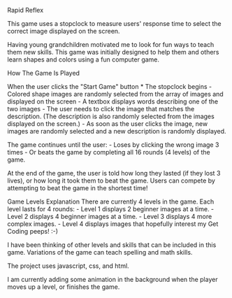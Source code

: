 Rapid Reflex

This game uses a stopclock to measure users' response time to select the correct image displayed on the screen.

Having young grandchildren motivated me to look for fun ways to teach them new skills. This game was initially designed to help them and others learn shapes and colors using a fun computer game. 

How The Game Is Played

When the user clicks the "Start Game" button
    *   The stopclock begins
    - Colored shape images are randomly selected from the array of images and displayed on the screen
    - A textbox displays words describing one of the two images
    - The user needs to click the image that matches the description. (The description is also randomly selected from the images displayed on the screen.)
    - As soon as the user clicks the image, new images are randomly selected and a new description is randomly displayed.

The game continues until the user:
    - Loses by clicking the wrong image 3 times
    - Or beats the game by completing all 16 rounds (4 levels) of the game. 

At the end of the game, the user is told how long they lasted (if they lost 3 lives), or how long it took them to beat the game. 
Users can compete by attempting to beat the game in the shortest time! 

Game Levels Explanation
There are currently 4 levels in the game. Each level lasts for 4 rounds:
    - Level 1 displays 2 beginner images at a time.
    - Level 2 displays 4 beginner images at a time.
    - Level 3 displays 4 more complex images.
    - Level 4 displays images that hopefully interest my Get Coding peeps! :-) 

I have been thinking of other levels and skills that can be included in this game. Variations of the game can teach spelling and math skills.

The project uses javascript, css, and html. 

I am currently adding some animation in the background when the player moves up a level, or finishes the game.
